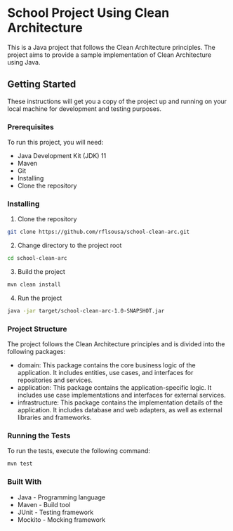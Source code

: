 # School Project Using Clean Architecture
This is a Java project that follows the Clean Architecture principles. The project aims to provide a sample implementation of Clean Architecture using Java.

## Getting Started
These instructions will get you a copy of the project up and running on your local machine for development and testing purposes.

### Prerequisites
To run this project, you will need:

* Java Development Kit (JDK) 11
* Maven
* Git
* Installing
* Clone the repository

### Installing
1. Clone the repository

```bash
git clone https://github.com/rflsousa/school-clean-arc.git
```

2. Change directory to the project root

```bash
cd school-clean-arc
```
3. Build the project

```bash
mvn clean install
```

4. Run the project

```bash
java -jar target/school-clean-arc-1.0-SNAPSHOT.jar
```

### Project Structure
The project follows the Clean Architecture principles and is divided into the following packages:

- domain: This package contains the core business logic of the application. It includes entities, use cases, and interfaces for repositories and services.
- application: This package contains the application-specific logic. It includes use case implementations and interfaces for external services.
- infrastructure: This package contains the implementation details of the application. It includes database and web adapters, as well as external libraries and frameworks.

### Running the Tests
To run the tests, execute the following command:

```bash
mvn test
```

### Built With
* Java - Programming language
* Maven - Build tool
* JUnit - Testing framework
* Mockito - Mocking framework
